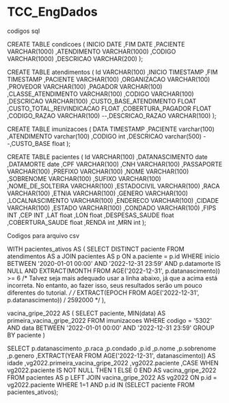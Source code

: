 # TCC_EngDados
codigos sql


CREATE TABLE condicoes (
INICIO DATE
,FIM DATE
,PACIENTE VARCHAR(1000)
,ATENDIMENTO VARCHAR(1000)
,CODIGO VARCHAR(1000)
,DESCRICAO VARCHAR(200)
);

CREATE TABLE atendimentos (
 Id VARCHAR(100)
,INICIO TIMESTAMP
,FIM TIMESTAMP
,PACIENTE VARCHAR(100)
,ORGANIZACAO VARCHAR(100)
,PROVEDOR VARCHAR(100)
,PAGADOR VARCHAR(100)
,CLASSE_ATENDIMENTO VARCHAR(100)
,CODIGO VARCHAR(100)
,DESCRICAO VARCHAR(100)
,CUSTO_BASE_ATENDIMENTO FLOAT
,CUSTO_TOTAL_REIVINDICACAO FLOAT
,COBERTURA_PAGADOR FLOAT
,CODIGO_RAZAO VARCHAR(100)
--,DESCRICAO_RAZAO VARCHAR(100)
);

CREATE TABLE imunizacoes
(
 DATA TIMESTAMP
,PACIENTE varchar(100)
,ATENDIMENTO varchar(100)
,CODIGO int
,DESCRICAO varchar(500)
--,CUSTO_BASE float
);

CREATE TABLE pacientes
(
 Id VARCHAR(100)
,DATANASCIMENTO date
,DATAMORTE date
,CPF VARCHAR(100)
,CNH VARCHAR(100)
,PASSAPORTE VARCHAR(100)
,PREFIXO VARCHAR(100)
,NOME VARCHAR(100)
,SOBRENOME VARCHAR(100)
,SUFIXO VARCHAR(100)
,NOME_DE_SOLTEIRA VARCHAR(100)
,ESTADOCIVIL VARCHAR(100)
,RACA VARCHAR(100)
,ETNIA VARCHAR(100)
,GENERO VARCHAR(100)
,LOCALNASCIMENTO VARCHAR(100)
,ENDERECO VARCHAR(100)
,CIDADE VARCHAR(100)
,ESTADO VARCHAR(100)
,CONDADO VARCHAR(100)
,FIPS INT 
,CEP INT
,LAT float
,LON float
,DESPESAS_SAUDE float
,COBERTURA_SAUDE float
,RENDA int
,MRN int
);








Codigos para arquivo csv

WITH pacientes_ativos AS
(
    SELECT DISTINCT paciente
    FROM atendimentos AS a
    JOIN pacientes AS p
        ON a.paciente = p.id
    WHERE inicio BETWEEN '2020-01-01 00:00' AND '2022-12-31 23:59'
        AND p.datamorte IS NULL
        AND EXTRACT(MONTH FROM AGE('2022-12-31', p.datanascimento)) >= 6
    /* Talvez seja mais adequado usar a linha abaixo, já que a acima está incorreta. 
       No entanto, ao fazer isso, seus resultados serão um pouco diferentes do tutorial. */
    /* EXTRACT(EPOCH FROM AGE('2022-12-31', p.datanascimento)) / 2592000 */
),

vacina_gripe_2022 AS
(
    SELECT paciente, MIN(data) AS primeira_vacina_gripe_2022 
    FROM imunizacoes
    WHERE codigo = '5302'
        AND data BETWEEN '2022-01-01 00:00' AND '2022-12-31 23:59'
    GROUP BY paciente
)

SELECT p.datanascimento
      ,p.raca
	  ,p.condado
	  ,p.id
	  ,p.nome
	  ,p.sobrenome
	  ,p.genero
	  ,EXTRACT(YEAR FROM AGE('2022-12-31', datanascimento)) AS idade
	  ,vg2022.primeira_vacina_gripe_2022
	  ,vg2022.paciente
	  ,CASE WHEN vg2022.paciente IS NOT NULL THEN 1 
	        ELSE 0
	   END AS vacina_gripe_2022
FROM pacientes AS p
LEFT JOIN vacina_gripe_2022 AS vg2022
    ON p.id = vg2022.paciente
WHERE 1=1
  AND p.id IN (SELECT paciente FROM pacientes_ativos);
